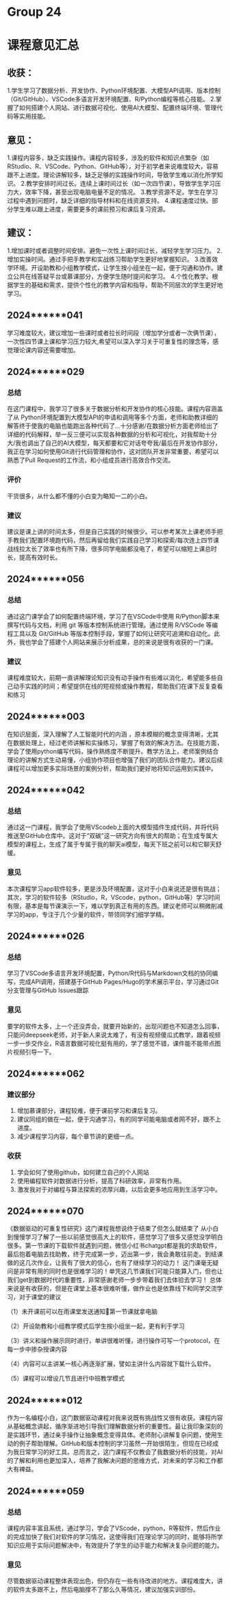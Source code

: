 # Group 24

# 课程意见汇总

## 收获：

1.学生学习了数据分析、开发协作、Python环境配置、大模型API调用、版本控制（Git/GitHub）、VSCode多语言开发环境配置、R/Python编程等核心技能。
2.掌握了如何搭建个人网站、进行数据可视化、使用AI大模型、配置终端环境、管理代码等实用技能。

## 意见：

1.课程内容多，缺乏实践操作。课程内容较多，涉及的软件和知识点繁杂（如RStudio、R、VSCode、Python、GitHub等），对于初学者来说难度较大，容易跟不上进度。理论讲解较多，缺乏足够的实践操作时间，导致学生难以消化所学知识。
2.教学安排时间过长。连续上课时间过长（如一次四节课），导致学生学习压力大，效率下降，甚至出现电脑电量不足的情况。
3.教学资源不足。学生在学习过程中遇到问题时，缺乏详细的指导材料和在线资源支持。
4.课程速度过快。部分学生难以跟上进度，需要更多的课前预习和课后复习资源。

## 建议：

1.增加课时或者调整时间安排。避免一次性上课时间过长，减轻学生学习压力。
2.增加实操时间。通过手把手教学和实战练习帮助学生更好地掌握知识。
3.改善效学环境。开设助教和小组教学模式，让学生按小组坐在一起，便于沟通和协作。建立公共在线答疑平台或慕课部分，方便学生随时提问和学习。
4.个性化教学。根据学生的基础和需求，提供个性化的教学内容和指导，帮助不同层次的学生更好地学习。

## 2024******041

学习难度较大，建议增加一些课时或者拉长时间段（增加学分或者一次俩节课），一次性四节课上课和学习压力较大,希望可以深入学习关于可重复性的理念等，感觉理论课内容还需要增加。

## 2024******029

### 总结

在这门课程中，我学习了很多关于数据分析和开发协作的核心技能。课程内容涵盖了从 Python环境配置到大模型API的申请和调用等多个方面，老师和助教详细的解答终于使我的电脑也能跑出各种代码了...十分感谢/在数据分析方面老师给出了详细的代码解释，举一反三便可以实现各种数据的分析和可视化，对我帮助十分大/我也调出了自己的AI大模型，每天都要和它对话夸夸我/最后在开发协作部分，我正在学习如何使用Git进行代码管理和协作，这对团队开发非常重要，希望可以熟悉了Pull Request的工作流，和小组成员进行高效合作交流。

### 评价

干货很多，从什么都不懂的小白变为略知一二的小白。

### 建议

建议是课上讲的时间太多，但是自己实践的时候很少。可以参考某次上课老师手把手教我们配置环境跑代码，然后再留给我们实践自己学习和探索/每次连上四节课战线拉太长了效率也有所下降，很多同学电脑都没电了，希望可以缩短上课总时长，提高有效时长。


## 2024******056

### 总结

通过这门课学会了如何配置终端环境，学习了在VSCode中使用 R/Python脚本来撰写代码与文档，利用 git 等版本控制系统进行管理。通过使用 R/VSCode 等编程工具以及 Git/GitHub 等版本控制手段，掌握了如何让研究可追溯和自动化。此外，我也学会了搭建个人网站来展示分析成果，总的来说是很有收获的一门课。

### 建议

课程难度较大，前期一直讲解理论知识没有动手操作有些难以消化，希望能多些自己动手实践的时间；希望提供在线的短视频或操作教程，帮助我们在课下反复查看和练习


## 2024******003

在知识层面，深入理解了人工智能时代的内涵 ，原本模糊的概念变得清晰，尤其在数据处理上，经过老师讲解和实操练习，掌握了有效的解决方法。在技能方面，学会了使用python编写代码，操作熟练度不断提升。教学方法上，老师案例结合理论的讲解方式生动易懂，小组协作项目也增强了我们的团队合作能力。建议后续课程可以增加更多实际场景的案例分析，帮助我们更好地将知识运用到实践中。

## 2024******042

### 总结

通过这一门课程，我学会了使用VScodeb上面的大模型插件生成代码，并将代码推送至GitHub仓库中。这对于“双碳”这一研究方向有很大的帮助；在生成专属大模型的课程上，生成了属于专属于我的聊天ai模型，每天下班之前可以和它聊天舒缓。

### 意见

本次课程学习app软件较多，更是涉及环境配置，这对于小白来说还是很有挑战；其次，学习的软件较多（RStudio，R，VScode，python，GitHub等）学习时间有限，基本是每节课演示一下，难以学到真正有用的东西。建议老师可以稍微削减学习的app，专注于几个少量的软件，带领同学们细学学精。

## 2024******026

### 总结

学习了VSCode多语言开发环境配置，Python/R代码与Markdown文档的协同编写，完成API调用，搭建基于GitHub Pages/Hugo的学术展示平台，学习通过Git分支管理与GitHub Issues跟踪

### 意见

要学的软件太多，上一个还没弄会，就要开始新的，出现问题也不知道怎么回事，只能问deepseek老师，对于新人来说太难了，有没有视频傻瓜式教学，跟着视频一步一步交作业，R语言数据可视化挺有用的，学了感觉不错，课件能不能带点图片视频引导一下。


## 2024******062

### 建议部分

1. 增加慕课部分，课程较难，便于课前学习和课后复习。
2. 建议同组的做在一起，便于沟通学习，有的同学可能电脑或者网不好，跟不上进度。
3. 减少课程学习内容，每个章节讲的更细一点。

### 收获

1. 学会如何了使用github，如何建立自己的个人网站
2. 使用编程软件对数据进行分析，提高了科研效率，非常有作用。
3. 激发我对于对编程与算法探索的浓厚兴趣，以后会更多地应用到生活学习中。

## 2024******070

《数据驱动的可重复性研究》这门课程我想说终于结束了但怎么就结束了 从小白到慢慢学习了解了一些以前感觉很高大上的软件，感觉学习了很多又感觉没学明白很多。第一节课的下载软件就遇到问题，微信小红书chatgpt都是我的求助软件，最后抱着电脑去找助教，终于完成第一步，迈出第一步，我会勇敢往前走。到结课做的这几次作业，让我有了很大的信心，也有了继续学习的动力！
 这门课毫无疑问是非常有用的同时也是很难学习的！单凭这几节课我们可能只能算入门，但也让我们get到数据时代的重要性，非常感谢老师一步步带着我们去体验去学习！
总体来说是有收获的，但是在课堂上基本很难听懂，做作业也是依靠线下和同学交流学习，对于课堂的建议

（1）未开课前可以在雨课堂发送通知📢第一节课就拿电脑

（2）开设助教和小组教学模式后学生按小组坐一起，更有利于学习

（3）讲义和操作展示同时进行，单讲很难听懂，进行操作可写一个protocol，在每一步中掺杂授课内容

（4）内容可以主讲某一核心再逐渐扩展，譬如主讲什么内容就下载什么软件。

（5）课程可以增设几节且进行中班教学模式

## 2024******012
 
作为一名编程小白，这门数据驱动课程对我来说既有挑战性又很有收获。课程内容从基础概念讲起，循序渐进地引导我们理解数据分析的重要性。最让我印象深刻的是实践环节，通过亲手操作让抽象概念变得具体。老师耐心讲解复杂问题，使用生动的例子帮助理解。GitHub和版本控制的学习虽然一开始很陌生，但现在已经成为我日常学习的好工具。总而言之，这门课程不仅教会了我数据分析的技能，对AI的了解和利用也更加深入，培养了我解决问题的思维方式，对未来的学习和工作都大有裨益。

## 2024******059

### 总结

课程内容丰富且系统，通过学习，学会了VScode，python，R等软件，然后作业的完成加快了我们对软件的学习情况，这使得我们在理论学习的同时，能够将所学知识应用于实际问题解决中，有效提升了学生的动手能力和解决复杂问题的能力。

### 意见

尽管数据驱动课程整体表现出色，但仍存在一些有待改进的地方。课程难度大，讲的软件太多跟不上，然后电脑撑不了那么久等情况，建议加强实训部份。

